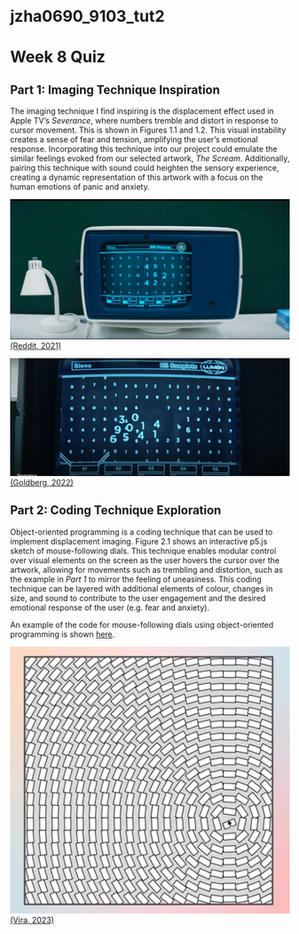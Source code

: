 # jzha0690_9103_tut2

# Week 8 Quiz
## Part 1: Imaging Technique Inspiration
The imaging technique I find inspiring is the displacement effect used in Apple TV’s *Severance*, where numbers tremble and distort in response to cursor movement. This is shown in Figures 1.1 and 1.2. This visual instability creates a sense of fear and tension, amplifying the user’s emotional response. Incorporating this technique into our project could emulate the similar feelings evoked from our selected artwork, *The Scream*. Additionally, pairing this technique with sound could heighten the sensory experience, creating a dynamic representation of this artwork with a focus on the human emotions of panic and anxiety.

![Figure 1.1. Displacement imaging technique used in *Severance*](images/Figure_1.1.jpg)
[(Reddit, 2021)](the_numbers_are_scary)


![Figure 1.2. Displacement imaging technique used in *Severance*](images/Figure_1.2.png)
[(Goldberg, 2022)](https://www.premiumbeat.com/blog/cinematographer-jessica-lee-gagne-on-shooting-severance/)


## Part 2: Coding Technique Exploration
Object-oriented programming is a coding technique that can be used to implement displacement imaging. Figure 2.1 shows an interactive p5.js sketch of mouse-following dials. This technique enables modular control over visual elements on the screen as the user hovers the cursor over the artwork, allowing for movements such as trembling and distortion, such as the example in *Part 1* to mirror the feeling of uneasiness. This coding technique can be layered with additional elements of colour, changes in size, and sound to contribute to the user engagement and the desired emotional response of the user (e.g. fear and anxiety).

An example of the code for mouse-following dials using object-oriented programming is shown [here](https://editor.p5js.org/pattvira/sketches/kaFjH5TcN).

![Figure 2.1. Screenshot showing the object-oriented coding technique in action](images/Figure_2.1.png)
[(Vira, 2023)](https://www.youtube.com/watch?v=4lCD9B4Dlik)